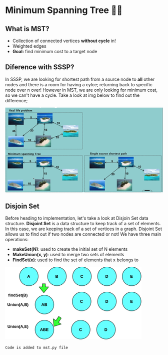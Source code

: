# Minimum Spanning Tree 🌳🌲

## What is MST?

- Collection of connected vertices **without cycle** in!
- Weighted edges
- **Goal:** find minimum cost to a target node

## Diference with SSSP?
In SSSP, we are looking for shortest path from a source node to **all** other nodes and there is a room for having a cylce; returning back to specific node over n over! However in MST, we are only looking for minimum cost, so we can't have a cycle. Take a look at img below to find out the difference;

<img src="./img/MST.png">

## Disjoin Set

Before heading to implementation, let's take a look at Disjoin Set data structure. **Disjoint Set** is a data structure to keep track of a set of elements. In this case, we are keeping track of a set of vertices in a graph. Disjoint Set allows us to find out if two nodes are connected or not! We have three main operations:
- **makeSet(N)**: used to create the initial set of N elements
- **MakeUnion(x, y)**: used to merge two sets of elements
- **FindSet(x)**: used to find the set of elements that x belongs to

<img src="./img/MST2.png">

`Code is added to mst.py file`
